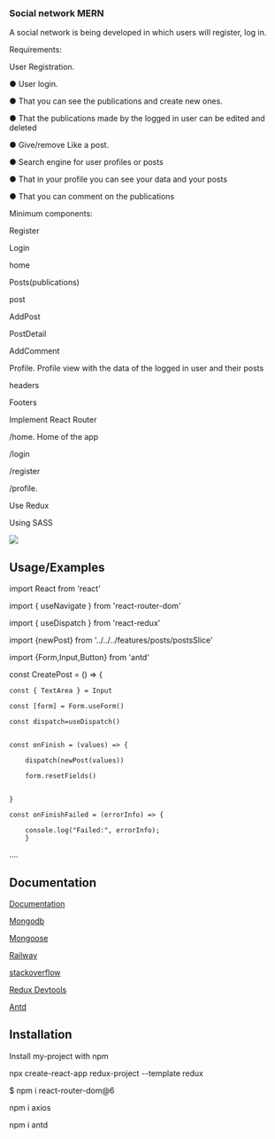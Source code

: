 
<h3>Social network MERN</h3>

A social network is being developed in which users will register, log in.

Requirements:

User Registration.

● User login.

● That you can see the publications and create new ones.

● That the publications made by the logged in user can be edited and deleted

● Give/remove Like a post.

● Search engine for user profiles or posts

● That in your profile you can see your data and your posts

● That you can comment on the publications



Minimum components:

Register

Login

home

Posts(publications)

post

AddPost

PostDetail

AddComment

Profile. Profile view with the data of the logged in user and their posts

headers

Footers

Implement React Router

/home. Home of the app

/login

/register

/profile.

Use Redux

Using SASS





<img src="MernStack.pn"/>



## Usage/Examples

import React from 'react'

import { useNavigate } from 'react-router-dom'

import { useDispatch } from 'react-redux'

import {newPost} from '../../../features/posts/postsSlice'

import {Form,Input,Button} from 'antd'


const CreatePost = () => {

    const { TextArea } = Input
    
    const [form] = Form.useForm()
    
    const dispatch=useDispatch()
    
    
    const onFinish = (values) => {

        dispatch(newPost(values))
        
        form.resetFields()
        
        
    }

    const onFinishFailed = (errorInfo) => {
    
        console.log("Failed:", errorInfo);
        }
....
## Documentation

[Documentation](https://linktodocumentation)

[Mongodb](https://www.mongodb.com/atlas/database)

[Mongoose](https://mongoosejs.com/docs/queries.html)

[Railway](https://railway.app/)

[stackoverflow](https://stackoverflow.com/)

[Redux Devtools](https://chrome.google.com/webstore/detail/redux-devtools)

[Antd](https://ant.design/)
## Installation

Install my-project with npm

npx create-react-app redux-project --template redux

$ npm i react-router-dom@6

npm i axios

npm i antd
    
